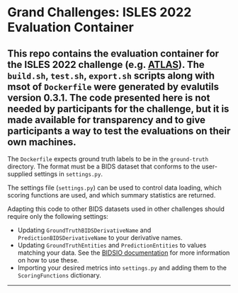 # Grand Challenges: ISLES 2022 Evaluation Container  
  
This repo contains the evaluation container for the ISLES 2022 challenge (e.g. [ATLAS](https://atlas.grand-challenge.org/)). The `build.sh`, `test.sh`, `export.sh` scripts
along with msot of `Dockerfile` were generated by evalutils version 0.3.1. The code presented here is not needed by participants for
the challenge, but it is made available for transparency and to give participants a way to test the evaluations on their
own machines.
---
The `Dockerfile` expects ground truth labels to be in the `ground-truth` directory. The format must be a BIDS dataset
that conforms to the user-supplied settings in `settings.py`.  
  
The settings file (`settings.py`) can be used to control data loading, which scoring functions are used, and which
summary statistics are returned. 

Adapting this code to other BIDS datasets used in other challenges should require only the following settings:
- Updating `GroundTruthBIDSDerivativeName` and `PredictionBIDSDerivativeName` to your derivative names.
- Updating `GroundTruthEntities` and `PredictionEntities` to values matching your data. See the [BIDSIO documentation](https://github.com/npnl/bidsio)
  for more information on how to use these.
- Importing your desired metrics into `settings.py` and adding them to the `ScoringFunctions` dictionary.
---
